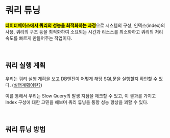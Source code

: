 # 쿼리 튜닝

<mark>**데이터베이스에서 쿼리의 성능을 최적화하는 과정**</mark>으로 시스템의 구성, 인덱스(index)의 사용, 쿼리의 구조 등을 최적화하여 소요되는 시간과 리소스를 최소화하고 쿼리의 처리 속도를 빠르게 만들어주는 작업이다.

</br>

## 쿼리 실행 계획
우리는 쿼리 실행 계획을 보고 DB엔진이 어떻게 해당 SQL문을 실행할지 확인할 수 있다. ([실행계획이란?](https://github.com/ArdorHoon/computer-science-for-developer/blob/main/database/%EC%8B%A4%ED%96%89_%EA%B3%84%ED%9A%8D.md))

이를 통해서 우리는 Slow Query의 발생 지점을 체크할 수 있고, 이 결과를 가지고 Index 구성에 대한 고민을 해보며 쿼리 튜닝을 통항 성능 향상을 꾀할 수 있다. 

</br>

## 쿼리 튜닝 방법


</br>
